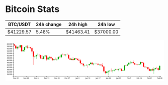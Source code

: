 # Bitcoin Stats

BTC/USDT|24h change|24h high|24h low|
|---|---|---|---|
|$41229.57|5.48%|$41463.41|$37000.00|

<img src="./chart.svg">
